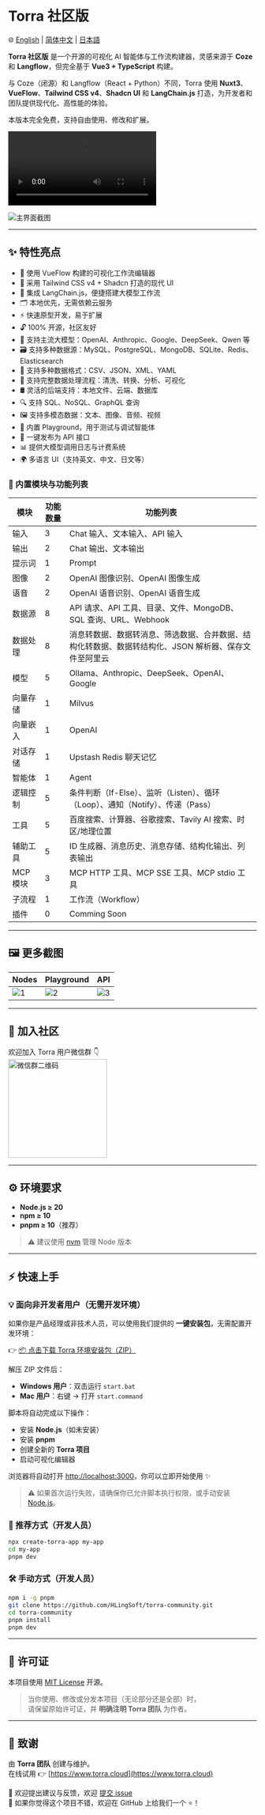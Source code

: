 # Torra 社区版

🌐 [English](./README.md) | [简体中文](./README.zh-CN.md) | [日本語](./README.ja.md)

**Torra 社区版** 是一个开源的可视化 AI 智能体与工作流构建器，灵感来源于 **Coze** 和 **Langflow**，但完全基于 **Vue3 + TypeScript** 构建。

与 Coze（闭源）和 Langflow（React + Python）不同，Torra 使用 **Nuxt3**、**VueFlow**、**Tailwind CSS v4**、**Shadcn UI** 和 **LangChain.js** 打造，为开发者和团队提供现代化、高性能的体验。

本版本完全免费，支持自由使用、修改和扩展。

![Video Screenshot](https://file.web.hlingsoft.com/70ccmgMsHhoo8TnCFBqRWhBiMXudgrem/%E9%A3%9E%E4%B9%A620250627-212754.mp4)

![主界面截图](https://file.web.hlingsoft.com/SN1tGlRFSFsCB2B4in87AeKxt6nGFRrY/torra_screenshot.png)

---

## ✨ 特性亮点

- 🚀 使用 VueFlow 构建的可视化工作流编辑器
- 🎨 采用 Tailwind CSS v4 + Shadcn 打造的现代 UI
- 🤖 集成 LangChain.js，便捷搭建大模型工作流
- 🗂 本地优先，无需依赖云服务
- ⚡ 快速原型开发，易于扩展
- 🔓 100% 开源，社区友好
- 🧠 支持主流大模型：OpenAI、Anthropic、Google、DeepSeek、Qwen 等
- 🗃 支持多种数据源：MySQL、PostgreSQL、MongoDB、SQLite、Redis、Elasticsearch
- 📄 支持多种数据格式：CSV、JSON、XML、YAML
- 🔧 支持完整数据处理流程：清洗、转换、分析、可视化
- 🛢 灵活的后端支持：本地文件、云端、数据库
- 🔍 支持 SQL、NoSQL、GraphQL 查询
- 🖼 支持多模态数据：文本、图像、音频、视频
- 🧪 内置 Playground，用于测试与调试智能体
- 🚀 一键发布为 API 接口
- 📊 提供大模型调用日志与计费系统
- 🌍 多语言 UI（支持英文、中文、日文等）

### 🧩 内置模块与功能列表

| 模块         | 功能数量 | 功能列表                                                                 |
|--------------|----------|--------------------------------------------------------------------------|
| 输入         | 3        | Chat 输入、文本输入、API 输入                                           |
| 输出         | 2        | Chat 输出、文本输出                                                     |
| 提示词       | 1        | Prompt                                                                   |
| 图像         | 2        | OpenAI 图像识别、OpenAI 图像生成                                       |
| 语音         | 2        | OpenAI 语音识别、OpenAI 语音生成                                       |
| 数据源       | 8        | API 请求、API 工具、目录、文件、MongoDB、SQL 查询、URL、Webhook         |
| 数据处理     | 8        | 消息转数据、数据转消息、筛选数据、合并数据、结构化转数据、数据转结构化、JSON 解析器、保存文件至阿里云 |
| 模型         | 5        | Ollama、Anthropic、DeepSeek、OpenAI、Google                            |
| 向量存储     | 1        | Milvus                                                                   |
| 向量嵌入     | 1        | OpenAI                                                                   |
| 对话存储     | 1        | Upstash Redis 聊天记忆                                                 |
| 智能体       | 1        | Agent                                                                    |
| 逻辑控制     | 5        | 条件判断（If-Else）、监听（Listen）、循环（Loop）、通知（Notify）、传递（Pass） |
| 工具         | 5        | 百度搜索、计算器、谷歌搜索、Tavily AI 搜索、时区/地理位置               |
| 辅助工具     | 5        | ID 生成器、消息历史、消息存储、结构化输出、列表输出                   |
| MCP 模块     | 3        | MCP HTTP 工具、MCP SSE 工具、MCP stdio 工具                            |
| 子流程       | 1        | 工作流（Workflow）                                                      |
| 插件         | 0        | Comming Soon                                                                          |

---

## 🖼 更多截图

| Nodes | Playground | API |
|--------|--------|--------|
| ![1](https://file.web.hlingsoft.com/0A0hfGrrTIPm9scihpEaarogPnMAWhbO/%E6%88%AA%E5%B1%8F2025-06-26%2011.18.59.png) | ![2](https://file.web.hlingsoft.com/DPBatHp8K42r6qc0hWHW5if7FfmEtpHg/%E6%88%AA%E5%B1%8F2025-06-26%2011.16.08.png) | ![3](https://file.web.hlingsoft.com/zIHhaij2H6tBbym8eap1aqar2svuQ0q7/%E6%88%AA%E5%B1%8F2025-06-26%2011.24.37.png) |

---

## 📱 加入社区

欢迎加入 Torra 用户微信群 👇  
<img src="https://file.web.hlingsoft.com/HK8AYmIErpERLFQTqJN3LSTe6KEt1T8H/torra.jpg" alt="微信群二维码" width="200" />


---

## ⚙️ 环境要求

- **Node.js ≥ 20**
- **npm ≥ 10**
- **pnpm ≥ 10**（推荐）

> ⚠️ 建议使用 [nvm](https://github.com/nvm-sh/nvm) 管理 Node 版本

---

## ⚡ 快速上手

### 💡 面向非开发者用户（无需开发环境）

如果你是产品经理或非技术人员，可以使用我们提供的 **一键安装包**，无需配置开发环境：

👉 [📦 点击下载 Torra 环境安装包（ZIP）](https://file.web.hlingsoft.com/maO3Mw0xynoVsmeBnRXqOzLBP1kmhDsA/torra-starter.zip)

解压 ZIP 文件后：

- **Windows 用户**：双击运行 `start.bat`
- **Mac 用户**：右键 → 打开 `start.command`

脚本将自动完成以下操作：

- 安装 **Node.js**（如未安装）
- 安装 **pnpm**
- 创建全新的 **Torra 项目**
- 启动可视化编辑器

浏览器将自动打开 [http://localhost:3000](http://localhost:3000)，你可以立即开始使用 ✨

> ⚠️ 如果首次运行失败，请确保你已允许脚本执行权限，或手动安装 [Node.js](https://nodejs.org)。


### 🏁 推荐方式（开发人员）

```bash
npx create-torra-app my-app
cd my-app
pnpm dev
```

### 🛠 手动方式（开发人员）

```bash
npm i -g pnpm
git clone https://github.com/HLingSoft/torra-community.git
cd torra-community
pnpm install
pnpm dev
```

---

## 📄 许可证

本项目使用 [MIT License](./LICENSE) 开源。

> 当你使用、修改或分发本项目（无论部分还是全部）时，  
> 请保留原始许可证，并 **明确注明 Torra 团队** 为作者。

---

## 🙌 致谢

由 **Torra 团队** 创建与维护。  
在线试用 👉 [https://www.torra.cloud](https://www.torra.cloud)

💬 欢迎提出建议与反馈，欢迎 [提交 issue](https://github.com/HLingSoft/torra-community/issues)  
💖 如果你觉得这个项目不错，欢迎在 GitHub 上给我们一个 ⭐！
